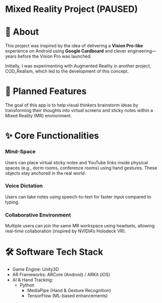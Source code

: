 # Mixed Reality Project (PAUSED)
# 📌 About
This project was inspired by the idea of delivering a **Vision Pro-like** experience on Android using **Google Cardboard** and clever engineering—years before the Vision Pro was launched.

Initially, I was experimenting with Augmented Reality in another project, COD_Realism, which led to the development of this concept.

# 🎯 Planned Features
The goal of this app is to help visual thinkers brainstorm ideas by transforming their thoughts into virtual screens and sticky notes within a Mixed Reality (MR) environment.

# ✨ Core Functionalities
### **Mind-Space**
Users can place virtual sticky notes and YouTube links inside physical spaces (e.g., dorm rooms, conference rooms) using hand gestures. These objects stay anchored in the real world.

### **Voice Dictation**
Users can take notes using speech-to-text for faster input compared to typing.

### **Collaborative Environment**
Multiple users can join the same MR workspace using headsets, allowing real-time collaboration (inspired by NVIDIA’s Holodeck VR).
# 🛠️ Software Tech Stack 
* Game Engine: Unity3D
* AR Frameworks: ARCore (Android) / ARKit (iOS)
* AI & Hand Tracking:
  * Python
    * MediaPipe (Hand & Gesture Recognition)
    * TensorFlow (ML-based enhancements)
